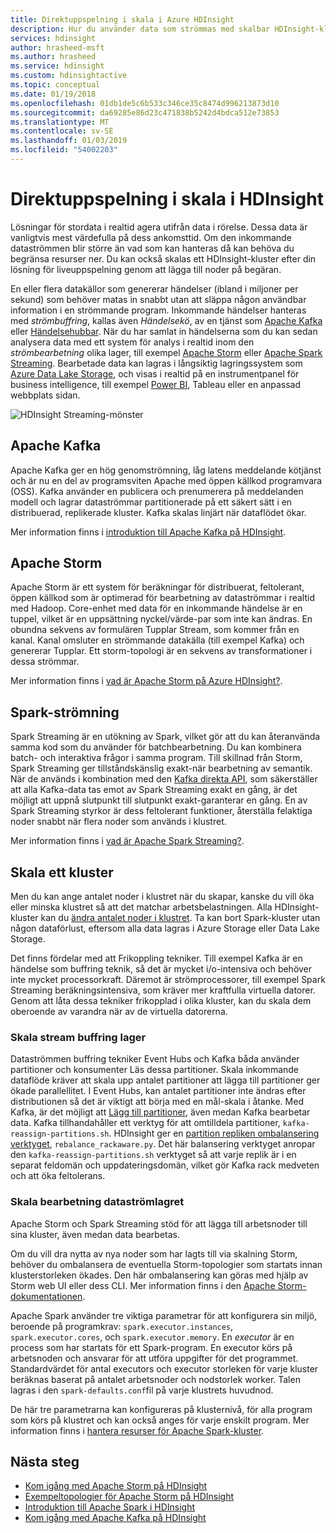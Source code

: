 ```yaml
---
title: Direktuppspelning i skala i Azure HDInsight
description: Hur du använder data som strömmas med skalbar HDInsight-kluster.
services: hdinsight
author: hrasheed-msft
ms.author: hrasheed
ms.service: hdinsight
ms.custom: hdinsightactive
ms.topic: conceptual
ms.date: 01/19/2018
ms.openlocfilehash: 01db1de5c6b533c346ce35c8474d996213873d10
ms.sourcegitcommit: da69285e86d23c471838b5242d4bdca512e73853
ms.translationtype: MT
ms.contentlocale: sv-SE
ms.lasthandoff: 01/03/2019
ms.locfileid: "54002203"
---
```

# <a name="streaming-at-scale-in-hdinsight"></a>Direktuppspelning i skala i HDInsight

Lösningar för stordata i realtid agera utifrån data i rörelse. Dessa data är vanligtvis mest värdefulla på dess ankomsttid. Om den inkommande dataströmmen blir större än vad som kan hanteras då kan behöva du begränsa resurser ner. Du kan också skalas ett HDInsight-kluster efter din lösning för liveuppspelning genom att lägga till noder på begäran.


En eller flera datakällor som genererar händelser (ibland i miljoner per sekund) som behöver matas in snabbt utan att släppa någon användbar information i en strömmande program. Inkommande händelser hanteras med *strömbuffring*, kallas även *Händelsekö*, av en tjänst som [Apache Kafka](kafka/apache-kafka-introduction.md) eller [Händelsehubbar](https://azure.microsoft.com/services/event-hubs/). När du har samlat in händelserna som du kan sedan analysera data med ett system för analys i realtid inom den *strömbearbetning* olika lager, till exempel [Apache Storm](storm/apache-storm-overview.md) eller [Apache Spark Streaming](spark/apache-spark-streaming-overview.md). Bearbetade data kan lagras i långsiktig lagringssystem som [Azure Data Lake Storage](https://azure.microsoft.com/services/storage/data-lake-storage/), och visas i realtid på en instrumentpanel för business intelligence, till exempel [Power BI](https://powerbi.microsoft.com), Tableau eller en anpassad webbplats sidan.


![HDInsight Streaming-mönster](./media/hdinsight-streaming-at-scale-overview/HDInsight-streaming-patterns.png)

## <a name="apache-kafka"></a>Apache Kafka

Apache Kafka ger en hög genomströmning, låg latens meddelande kötjänst och är nu en del av programsviten Apache med öppen källkod programvara (OSS). Kafka använder en publicera och prenumerera på meddelanden modell och lagrar dataströmmar partitionerade på ett säkert sätt i en distribuerad, replikerade kluster. Kafka skalas linjärt när dataflödet ökar.

Mer information finns i [introduktion till Apache Kafka på HDInsight](kafka/apache-kafka-introduction.md).

## <a name="apache-storm"></a>Apache Storm

Apache Storm är ett system för beräkningar för distribuerat, feltolerant, öppen källkod som är optimerad för bearbetning av dataströmmar i realtid med Hadoop. Core-enhet med data för en inkommande händelse är en tuppel, vilket är en uppsättning nyckel/värde-par som inte kan ändras. En obundna sekvens av formulären Tupplar Stream, som kommer från en kanal. Kanal omsluter en strömmande datakälla (till exempel Kafka) och genererar Tupplar. Ett storm-topologi är en sekvens av transformationer i dessa strömmar.

Mer information finns i [vad är Apache Storm på Azure HDInsight?](storm/apache-storm-overview.md).

## <a name="spark-streaming"></a>Spark-strömning

Spark Streaming är en utökning av Spark, vilket gör att du kan återanvända samma kod som du använder för batchbearbetning. Du kan kombinera batch- och interaktiva frågor i samma program. Till skillnad från Storm, Spark Streaming ger tillståndskänslig exakt-när bearbetning av semantik. När de används i kombination med den [Kafka direkta API](https://spark.apache.org/docs/latest/streaming-kafka-integration.html), som säkerställer att alla Kafka-data tas emot av Spark Streaming exakt en gång, är det möjligt att uppnå slutpunkt till slutpunkt exakt-garanterar en gång. En av Spark Streaming styrkor är dess feltolerant funktioner, återställa felaktiga noder snabbt när flera noder som används i klustret.

Mer information finns i [vad är Apache Spark Streaming?](hdinsight-spark-streaming-overview.md).

## <a name="scaling-a-cluster"></a>Skala ett kluster

Men du kan ange antalet noder i klustret när du skapar, kanske du vill öka eller minska klustret så att det matchar arbetsbelastningen. Alla HDInsight-kluster kan du [ändra antalet noder i klustret](hdinsight-administer-use-management-portal.md#scale-clusters). Ta kan bort Spark-kluster utan någon dataförlust, eftersom alla data lagras i Azure Storage eller Data Lake Storage.

Det finns fördelar med att Frikoppling tekniker. Till exempel Kafka är en händelse som buffring teknik, så det är mycket i/o-intensiva och behöver inte mycket processorkraft. Däremot är strömprocessorer, till exempel Spark Streaming beräkningsintensiva, som kräver mer kraftfulla virtuella datorer. Genom att låta dessa tekniker frikopplad i olika kluster, kan du skala dem oberoende av varandra när av de virtuella datorerna.

### <a name="scale-the-stream-buffering-layer"></a>Skala stream buffring lager

Dataströmmen buffring tekniker Event Hubs och Kafka båda använder partitioner och konsumenter Läs dessa partitioner. Skala inkommande dataflöde kräver att skala upp antalet partitioner att lägga till partitioner ger ökade parallellitet. I Event Hubs, kan antalet partitioner inte ändras efter distributionen så det är viktigt att börja med en mål-skala i åtanke. Med Kafka, är det möjligt att [Lägg till partitioner](https://kafka.apache.org/documentation.html#basic_ops_cluster_expansion), även medan Kafka bearbetar data. Kafka tillhandahåller ett verktyg för att omtilldela partitioner, `kafka-reassign-partitions.sh`. HDInsight ger en [partition repliken ombalansering verktyget](https://github.com/hdinsight/hdinsight-kafka-tools), `rebalance_rackaware.py`. Det här balansering verktyget anropar den `kafka-reassign-partitions.sh` verktyget så att varje replik är i en separat feldomän och uppdateringsdomän, vilket gör Kafka rack medveten och att öka feltolerans.

### <a name="scale-the-stream-processing-layer"></a>Skala bearbetning dataströmlagret

Apache Storm och Spark Streaming stöd för att lägga till arbetsnoder till sina kluster, även medan data bearbetas.

Om du vill dra nytta av nya noder som har lagts till via skalning Storm, behöver du ombalansera de eventuella Storm-topologier som startats innan klusterstorleken ökades. Den här ombalansering kan göras med hjälp av Storm web UI eller dess CLI. Mer information finns i den [Apache Storm-dokumentationen](https://storm.apache.org/documentation/Understanding-the-parallelism-of-a-Storm-topology.html).

Apache Spark använder tre viktiga parametrar för att konfigurera sin miljö, beroende på programkrav: `spark.executor.instances`, `spark.executor.cores`, och `spark.executor.memory`. En *executor* är en process som har startats för ett Spark-program. En executor körs på arbetsnoden och ansvarar för att utföra uppgifter för det programmet. Standardvärdet för antal executors och executor storleken för varje kluster beräknas baserat på antalet arbetsnoder och nodstorlek worker. Talen lagras i den `spark-defaults.conf`fil på varje klustrets huvudnod.

De här tre parametrarna kan konfigureras på klusternivå, för alla program som körs på klustret och kan också anges för varje enskilt program. Mer information finns i [hantera resurser för Apache Spark-kluster](spark/apache-spark-resource-manager.md).

## <a name="next-steps"></a>Nästa steg

* [Kom igång med Apache Storm på HDInsight](storm/apache-storm-tutorial-get-started-linux.md)
* [Exempeltopologier för Apache Storm på HDInsight](storm/apache-storm-example-topology.md)
* [Introduktion till Apache Spark i HDInsight](spark/apache-spark-overview.md)
* [Kom igång med Apache Kafka på HDInsight](kafka/apache-kafka-get-started.md)

